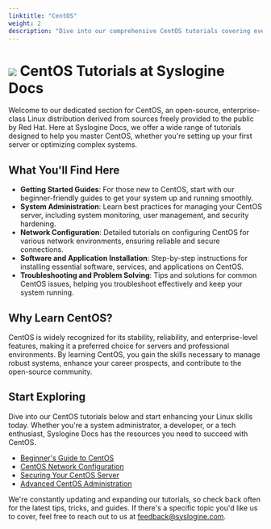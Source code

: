 ```yaml
---
linktitle: "CentOS"
weight: 2
description: "Dive into our comprehensive CentOS tutorials covering everything from initial setup to advanced server management. Perfect for both beginners and experienced users looking to enhance their CentOS skills."
---
```


# ![](https://cdn2.iconfinder.com/data/icons/fatcow/32/centos.png) CentOS Tutorials at Syslogine Docs

Welcome to our dedicated section for CentOS, an open-source, enterprise-class Linux distribution derived from sources freely provided to the public by Red Hat. Here at Syslogine Docs, we offer a wide range of tutorials designed to help you master CentOS, whether you're setting up your first server or optimizing complex systems.

## What You'll Find Here

- **Getting Started Guides**: For those new to CentOS, start with our beginner-friendly guides to get your system up and running smoothly.
- **System Administration**: Learn best practices for managing your CentOS server, including system monitoring, user management, and security hardening.
- **Network Configuration**: Detailed tutorials on configuring CentOS for various network environments, ensuring reliable and secure connections.
- **Software and Application Installation**: Step-by-step instructions for installing essential software, services, and applications on CentOS.
- **Troubleshooting and Problem Solving**: Tips and solutions for common CentOS issues, helping you troubleshoot effectively and keep your system running.

## Why Learn CentOS?

CentOS is widely recognized for its stability, reliability, and enterprise-level features, making it a preferred choice for servers and professional environments. By learning CentOS, you gain the skills necessary to manage robust systems, enhance your career prospects, and contribute to the open-source community.

## Start Exploring

Dive into our CentOS tutorials below and start enhancing your Linux skills today. Whether you're a system administrator, a developer, or a tech enthusiast, Syslogine Docs has the resources you need to succeed with CentOS.

- [Beginner's Guide to CentOS](/docs/os/centos/getting-started)
- [CentOS Network Configuration](/docs/os/centos/network-configuration)
- [Securing Your CentOS Server](/docs/os/centos/security)
- [Advanced CentOS Administration](/docs/os/centos/advanced-administration)

We're constantly updating and expanding our tutorials, so check back often for the latest tips, tricks, and guides. If there's a specific topic you'd like us to cover, feel free to reach out to us at feedback@syslogine.com.